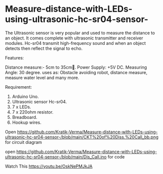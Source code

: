 # Measure-distance-with-LEDs-using-ultrasonic-hc-sr04-sensor-

The Ultrasonic sensor is very popular and used to measure the distance to an object. It comes complete with ultrasonic transmitter and receiver modules. Hc-sr04 transmit high-frequency sound and when an object detects then reflect the signal to echo.

Features:

Distance measure:- 5cm to 35cm📏.
Power Supply: +5V DC.
Measuring Angle: 30 degree.
uses as: Obstacle avoiding robot, distance measure, measure water level and many more.

Requirement:
1. Arduino Uno. 
2. Ultrasonic sensor Hc-sr04.
3. 7 x LEDs.
4. 7 x 220ohm resistor.
5. Breadboard.
6. Hookup wires.

 Open
 https://github.com/Kratik-Verma/Measure-distance-with-LEDs-using-ultrasonic-hc-sr04-sensor-/blob/main/CKT%20of%20Diss.%20Call_bb.png
 for circuit diagram

 open
 https://github.com/Kratik-Verma/Measure-distance-with-LEDs-using-ultrasonic-hc-sr04-sensor-/blob/main/Dis_Call.ino
 for code

 Watch This 
 https://youtu.be/OskNePMJkJA

